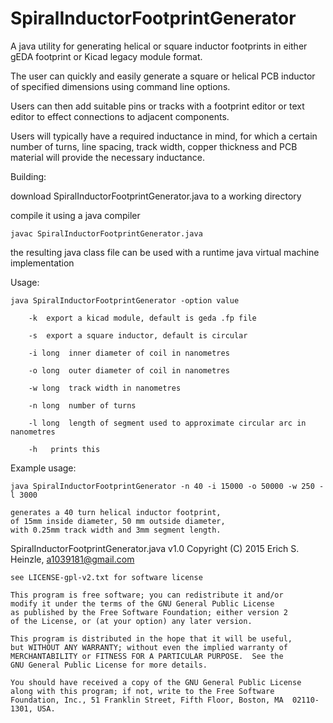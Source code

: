 # SpiralInductorFootprintGenerator
A java utility for generating helical or square inductor footprints in either gEDA footprint or Kicad legacy module format.

The user can quickly and easily generate a square or helical PCB inductor of specified dimensions using command line options.

Users can then add suitable pins or tracks with a footprint editor or text editor to effect connections to adjacent components.

Users will typically have a required inductance in mind, for which a certain number of turns, line spacing, track width, copper thickness and PCB material will provide the necessary inductance.


Building:

download SpiralInductorFootprintGenerator.java to a working directory

compile it using a java compiler

	javac SpiralInductorFootprintGenerator.java

the resulting java class file can be used with a runtime java virtual machine implementation


Usage:

	java SpiralInductorFootprintGenerator -option value

		-k	export a kicad module, default is geda .fp file

		-s	export a square inductor, default is circular

		-i long	 inner diameter of coil in nanometres

		-o long	 outer diameter of coil in nanometres

		-w long	 track width in nanometres

		-n long	 number of turns

		-l long	 length of segment used to approximate circular arc in nanometres

		-h	 prints this

Example usage:

	java SpiralInductorFootprintGenerator -n 40 -i 15000 -o 50000 -w 250 -l 3000

	generates a 40 turn helical inductor footprint,
	of 15mm inside diameter, 50 mm outside diameter,
	with 0.25mm track width and 3mm segment length.


SpiralInductorFootprintGenerator.java v1.0
Copyright (C) 2015 Erich S. Heinzle, a1039181@gmail.com

    see LICENSE-gpl-v2.txt for software license
    
    This program is free software; you can redistribute it and/or
    modify it under the terms of the GNU General Public License
    as published by the Free Software Foundation; either version 2
    of the License, or (at your option) any later version.
    
    This program is distributed in the hope that it will be useful,
    but WITHOUT ANY WARRANTY; without even the implied warranty of
    MERCHANTABILITY or FITNESS FOR A PARTICULAR PURPOSE.  See the
    GNU General Public License for more details.
    
    You should have received a copy of the GNU General Public License
    along with this program; if not, write to the Free Software
    Foundation, Inc., 51 Franklin Street, Fifth Floor, Boston, MA  02110-1301, USA.

